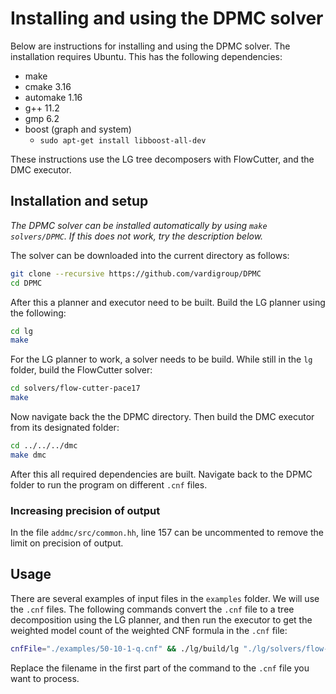 
# Installing and using the DPMC solver

Below are instructions for installing and using the DPMC solver. The installation requires Ubuntu. This has the following dependencies:

- make
- cmake 3.16
- automake 1.16
- g++ 11.2
- gmp 6.2
- boost (graph and system)
    - `sudo apt-get install libboost-all-dev`

These instructions use the LG tree decomposers with FlowCutter, and the DMC executor.

## Installation and setup

*The DPMC solver can be installed automatically by using `make solvers/DPMC`. If this does not work, try the description below.*

The solver can be downloaded into the current directory as follows:
```bash
git clone --recursive https://github.com/vardigroup/DPMC
cd DPMC
```
After this a planner and executor need to be built. Build the LG planner using the following:
```bash
cd lg
make
```
For the LG planner to work, a solver needs to be build. While still in the `lg` folder, build the FlowCutter solver:
```bash
cd solvers/flow-cutter-pace17
make
```
Now navigate back the the DPMC directory. Then build the DMC executor from its designated folder:
```bash
cd ../../../dmc
make dmc
```
After this all required dependencies are built. Navigate back to the DPMC folder to run the program on different `.cnf` files.

### Increasing precision of output

In the file `addmc/src/common.hh`, line 157 can be uncommented to remove the limit on precision of output.

## Usage

There are several examples of input files in the `examples` folder. We will use the `.cnf` files. The following commands convert the `.cnf` file to a tree decomposition using the LG planner, and then run the executor to get the weighted model count of the weighted CNF formula in the `.cnf` file:
```bash
cnfFile="./examples/50-10-1-q.cnf" && ./lg/build/lg "./lg/solvers/flow-cutter-pace17/flow_cutter_pace17 -p 100" <$cnfFile | ./dmc/dmc --cf=$cnfFile
```
Replace the filename in the first part of the command to the `.cnf` file you want to process.
